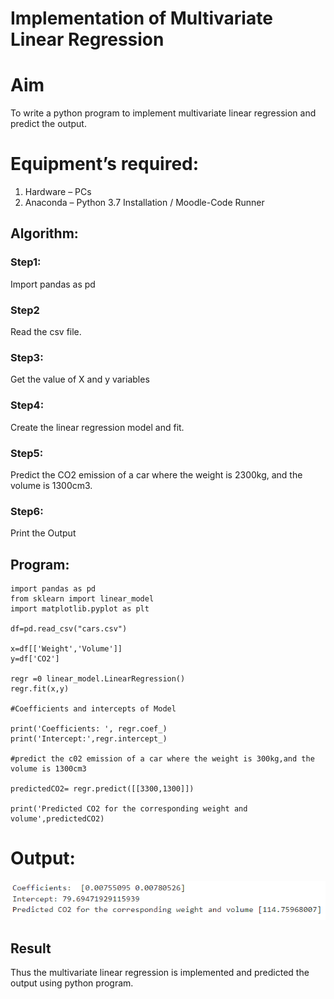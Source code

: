 # Implementation of Multivariate Linear Regression
# Aim
To write a python program to implement multivariate linear regression and predict the output.
# Equipment’s required:
1.	Hardware – PCs
2.	Anaconda – Python 3.7 Installation / Moodle-Code Runner
## Algorithm:
### Step1:

Import pandas as pd
### Step2
Read the csv file.


### Step3:
Get the value of X and y variables


### Step4:
Create the linear regression model and fit.


### Step5:
Predict the CO2 emission of a car where the weight is 2300kg, and the volume is 1300cm3.

### Step6:
Print the  Output


## Program:
```
import pandas as pd
from sklearn import linear_model
import matplotlib.pyplot as plt

df=pd.read_csv("cars.csv")

x=df[['Weight','Volume']]
y=df['CO2']

regr =0 linear_model.LinearRegression()
regr.fit(x,y)

#Coefficients and intercepts of Model

print('Coefficients: ', regr.coef_)
print('Intercept:',regr.intercept_)

#predict the c02 emission of a car where the weight is 300kg,and the volume is 1300cm3

predictedCO2= regr.predict([[3300,1300]])

print('Predicted CO2 for the corresponding weight and volume',predictedCO2)
```
# Output:
![output](multi.png)


## Result
Thus the multivariate linear regression is implemented and predicted the output using python program.